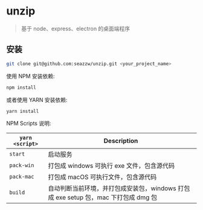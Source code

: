 # unzip

> 基于 node、express、electron 的桌面端程序

## 安装

```bash
git clone git@github.com:seazzw/unzip.git <your_project_name>
```

使用 NPM 安装依赖:

```bash
npm install
```

或者使用 YARN 安装依赖:

```bash
yarn install
```

NPM Scripts 说明:

| `yarn <script>` | Description                                                                        |
| --------------- | ---------------------------------------------------------------------------------- |
| `start`         | 启动服务                                                                           |
| `pack-win`      | 打包成 windows 可执行 exe 文件，包含源代码                                         |
| `pack-mac`      | 打包成 macOS 可执行文件，包含源代码                                                |
| `build`         | 自动判断当前环境，并打包成安装包，windows 打包成 exe setup 包，mac 下打包成 dmg 包 |
